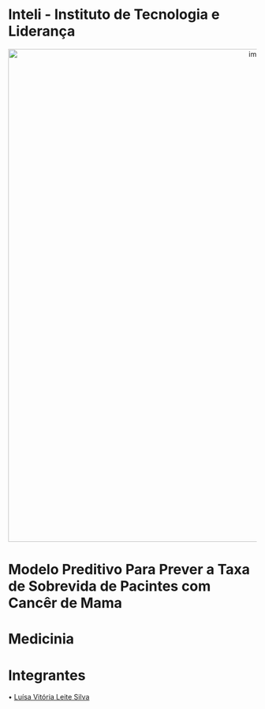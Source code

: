# Inteli - Instituto de Tecnologia e Liderança
<a href="https://www.inteli.edu.br/"><center><img width="1000" alt="image" src="https://user-images.githubusercontent.com/99203030/192782980-4dd90a73-5fe4-4efe-91e1-e55c6ee0f383.png"></center></a>
# Modelo Preditivo Para Prever a Taxa de Sobrevida de Pacintes com Cancêr de Mama

# Medicinia

# Integrantes

&bull; <a href="https://www.linkedin.com/in/lu%C3%ADsa-vit%C3%B3ria-leite-silva-681443230/">Luísa Vitória Leite Silva</a>
